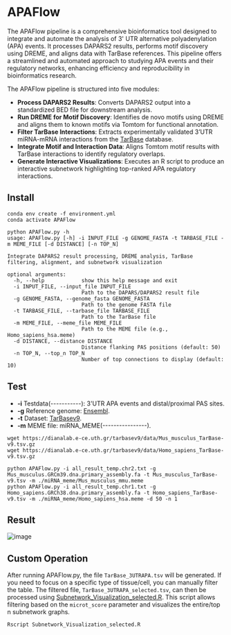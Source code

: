 # APAFlow
The APAFlow pipeline is a comprehensive bioinformatics tool designed to integrate and automate the analysis of 3' UTR alternative polyadenylation (APA) events. It processes DAPARS2 results, performs motif discovery using DREME, and aligns data with TarBase references. This pipeline offers a streamlined and automated approach to studying APA events and their regulatory networks, enhancing efficiency and reproducibility in bioinformatics research.

The APAFlow pipeline is structured into five modules:
* **Process DAPARS2 Results**: Converts DAPARS2 output into a standardized BED file for downstream analysis.
* **Run DREME for Motif Discovery**: Identifies de novo motifs using DREME and aligns them to known motifs via Tomtom for functional annotation.
* **Filter TarBase Interactions**: Extracts experimentally validated 3’UTR miRNA-mRNA interactions from the [TarBase](https://dianalab.e-ce.uth.gr/tarbasev9) database.
* **Integrate Motif and Interaction Data**: Aligns Tomtom motif results with TarBase interactions to identify regulatory overlaps.
* **Generate Interactive Visualizations**: Executes an R script to produce an interactive subnetwork highlighting top-ranked APA regulatory interactions.

## Install
```
conda env create -f environment.yml
conda activate APAFlow

python APAFlow.py -h
usage: APAFlow.py [-h] -i INPUT_FILE -g GENOME_FASTA -t TARBASE_FILE -m MEME_FILE [-d DISTANCE] [-n TOP_N]

Integrate DAPARS2 result processing, DREME analysis, TarBase filtering, alignment, and subnetwork visualization

optional arguments:
  -h, --help            show this help message and exit
  -i INPUT_FILE, --input_file INPUT_FILE
                        Path to the DAPARS/DAPARS2 result file
  -g GENOME_FASTA, --genome_fasta GENOME_FASTA
                        Path to the genome FASTA file
  -t TARBASE_FILE, --tarbase_file TARBASE_FILE
                        Path to the TarBase file
  -m MEME_FILE, --meme_file MEME_FILE
                        Path to the MEME file (e.g., Homo_sapiens_hsa.meme)
  -d DISTANCE, --distance DISTANCE
                        Distance flanking PAS positions (default: 50)
  -n TOP_N, --top_n TOP_N
                        Number of top connections to display (default: 10)
```
## Test
- **-i** Testdata(-----------): 3'UTR APA events and distal/proximal PAS sites.  
- **-g** Reference genome: [Ensembl](https://grch37.ensembl.org/index.html/).  
- **-t** Dataset: [TarBasev9](https://dianalab.e-ce.uth.gr/tarbasev9/downloads).  
- **-m** MEME file: miRNA_MEME(----------------).
```
wget https://dianalab.e-ce.uth.gr/tarbasev9/data/Mus_musculus_TarBase-v9.tsv.gz
wget https://dianalab.e-ce.uth.gr/tarbasev9/data/Homo_sapiens_TarBase-v9.tsv.gz

python APAFlow.py -i all_result_temp.chr2.txt -g Mus_musculus.GRCm39.dna.primary_assembly.fa -t Mus_musculus_TarBase-v9.tsv -m ./miRNA_meme/Mus_musculus_mmu.meme
python APAFlow.py -i all_result_temp.chr1.txt -g Homo_sapiens.GRCh38.dna.primary_assembly.fa -t Homo_sapiens_TarBase-v9.tsv -m ./miRNA_meme/Homo_sapiens_hsa.meme -d 50 -n 1
```
## Result
![image](https://github.com/user-attachments/assets/7ecc0593-7a94-426c-adc6-6a3c4d268170)

## Custom Operation
After running APAFlow.py, the file `TarBase_3UTRAPA.tsv` will be generated. If you need to focus on a specific type of tissue/cell, you can manually filter the table. The filtered file, `TarBase_3UTRAPA_selected.tsv`, can then be processed using [Subnetwork_Visualization_selected.R](). This script allows filtering based on the `microt_score` parameter and visualizes the entire/top n subnetwork graphs.
```
Rscript Subnetwork_Visualization_selected.R
```


